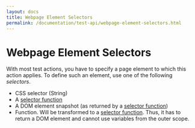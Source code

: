 ```yaml
---
layout: docs
title: Webpage Element Selectors
permalink: /documentation/test-api/webpage-element-selectors.html
---
```

# Webpage Element Selectors

With most test actions, you have to specify a page element to which this action applies.
To define such an element, use one of the following *selectors*.

* CSS selector (String)
* A [selector function](executing-code-in-the-browser/index.md)
* A DOM element snapshot (as returned by a [selector function](executing-code-in-the-browser/index.md))
* Function. Will be transformed to a [selector function](executing-code-in-the-browser/index.md).
  Thus, it has to return a DOM element and cannot use variables from the outer scope.